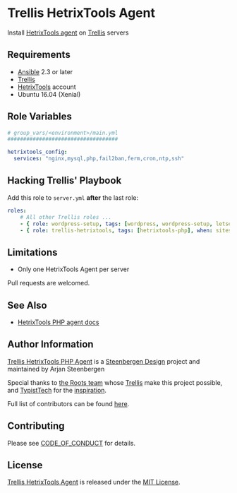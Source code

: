 # Trellis HetrixTools Agent

Install [HetrixTools agent](https://docs.hetrixtools.com/category/server-monitor/) on [Trellis](https://github.com/roots/trellis) servers


## Requirements

* [Ansible](http://docs.ansible.com/ansible/latest/intro_installation.html) 2.3 or later
* [Trellis](https://github.com/roots/trellis)
* [HetrixTools](https://hetrixtools.com/) account
* Ubuntu 16.04 (Xenial)

## Role Variables

```yaml
# group_vars/<environment>/main.yml
###################################

hetrixtools_config:
  services: "nginx,mysql,php,fail2ban,ferm,cron,ntp,ssh"

```

## Hacking Trellis' Playbook

Add this role to `server.yml` **after** the last role:

```yaml
roles:
    # All other Trellis roles ...
    - { role: wordpress-setup, tags: [wordpress, wordpress-setup, letsencrypt] }
    - { role: trellis-hetrixtools, tags: [hetrixtools-php], when: sites_using_hetrixtools | count}
```

## Limitations

* Only one HetrixTools Agent per server

Pull requests are welcomed.

## See Also

* [HetrixTools PHP agent docs](https://docs.hetrixtools.com/category/server-monitor/)

## Author Information

[Trellis HetrixTools PHP Agent](https://github.com/Xilonz/trellis-hetrixtools) is a [Steenbergen Design](https://steenbergen.design) project and maintained by Arjan Steenbergen

Special thanks to [the Roots team](https://roots.io/about/) whose [Trellis](https://github.com/roots/trellis) make this project possible, and [TypistTech](https://github.com/TypistTech/) for the [inspiration](https://github.com/TypistTech/trellis-newrelic-php/). 

Full list of contributors can be found [here](https://github.com/Xilonz/trellis-hetrixtools/graphs/contributors).

## Contributing

Please see [CODE_OF_CONDUCT](./CODE_OF_CONDUCT.md) for details.

## License

[Trellis HetrixTools Agent](https://github.com/Xilonz/trellis-hetrixtools) is released under the [MIT License](https://opensource.org/licenses/MIT).
